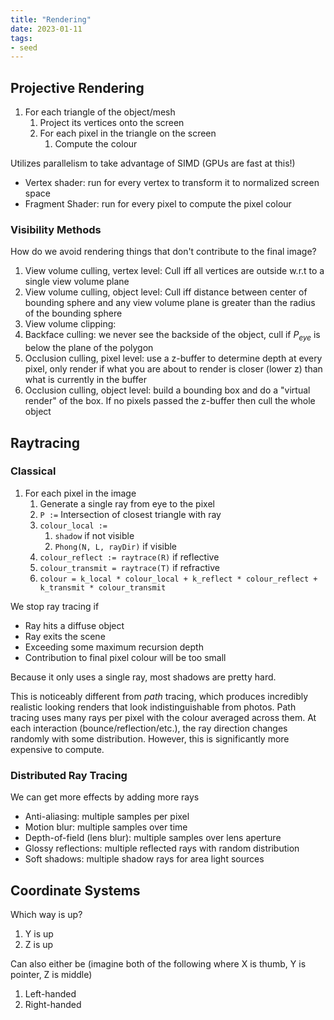 ```yaml
---
title: "Rendering"
date: 2023-01-11
tags:
- seed
---
```


## Projective Rendering
1. For each triangle of the object/mesh
	1. Project its vertices onto the screen
	2. For each pixel in the triangle on the screen
		1. Compute the colour

Utilizes parallelism to take advantage of SIMD (GPUs are fast at this!)
- Vertex shader: run for every vertex to transform it to normalized screen space
- Fragment Shader: run for every pixel to compute the pixel colour

### Visibility Methods
How do we avoid rendering things that don't contribute to the final image?
1. View volume culling, vertex level: Cull iff all vertices are outside w.r.t to a single view volume plane
2. View volume culling, object level: Cull iff distance between center of bounding sphere and any view volume plane is greater than the radius of the bounding sphere
3. View volume clipping:
4. Backface culling: we never see the backside of the object, cull if $P_{eye}$ is below the plane of the polygon
5. Occlusion culling, pixel level: use a z-buffer to determine depth at every pixel, only render if what you are about to render is closer (lower z) than what is currently in the buffer
6. Occlusion culling, object level: build a bounding box and do a "virtual render" of the box. If no pixels passed the z-buffer then cull the whole object

## Raytracing
### Classical
1. For each pixel in the image
	1. Generate a single ray from eye to the pixel
	2. `P :=` Intersection of closest triangle with ray
	3. `colour_local :=` 
		1. `shadow` if not visible
		2. `Phong(N, L, rayDir)` if visible
	4. `colour_reflect := raytrace(R)` if reflective
	5. `colour_transmit = raytrace(T)` if refractive
	6. `colour = k_local * colour_local + k_reflect * colour_reflect + k_transmit * colour_transmit`

We stop ray tracing if
- Ray hits a diffuse object
- Ray exits the scene
- Exceeding some maximum recursion depth
- Contribution to final pixel colour will be too small

Because it only uses a single ray, most shadows are pretty hard.

This is noticeably different from *path* tracing, which produces incredibly realistic looking renders that look indistinguishable from photos. Path tracing uses many rays per pixel with the colour averaged across them. At each interaction (bounce/reflection/etc.), the ray direction changes randomly with some distribution. However, this is significantly more expensive to compute.

### Distributed Ray Tracing
We can get more effects by adding more rays
- Anti-aliasing: multiple samples per pixel
- Motion blur: multiple samples over time
- Depth-of-field (lens blur): multiple samples over lens aperture
- Glossy reflections: multiple reflected rays with random distribution
- Soft shadows: multiple shadow rays for area light sources

## Coordinate Systems
Which way is up?
1. Y is up
2. Z is up

Can also either be (imagine both of the following where X is thumb, Y is pointer, Z is middle)
1. Left-handed
2. Right-handed

